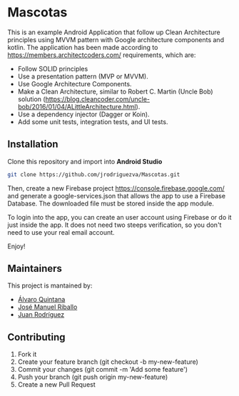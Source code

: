 # Mascotas

This is an example Android Application that follow up Clean Architecture principles using MVVM pattern with Google architecture components and kotlin.
The application has been made according to https://members.architectcoders.com/ requirements, which are:
* Follow SOLID principles
* Use a presentation pattern (MVP or MVVM).
* Use Google Architecture Components.
* Make a Clean Architecture, similar to Robert C. Martin (Uncle Bob) solution (https://blog.cleancoder.com/uncle-bob/2016/01/04/ALittleArchitecture.html).
* Use a dependency injector (Dagger or Koin).
* Add some unit tests, integration tests, and UI tests.

## Installation
Clone this repository and import into **Android Studio**
```bash
git clone https://github.com/jrodriguezva/Mascotas.git
```
Then, create a new Firebase project https://console.firebase.google.com/ and generate a google-services.json that allows the app to use a Firebase Database.
The downloaded file must be stored inside the app module.

To login into the app, you can create an user account using Firebase or do it just inside the app. It does not need two steeps verification, so you don't need to use your real email account.

Enjoy!

## Maintainers
This project is mantained by:
* [Álvaro Quintana](https://github.com/AlvaroQ)
* [José Manuel Riballo](https://github.com/RiballoJose)
* [Juan Rodríguez](https://github.com/jrodriguezva)

## Contributing

1. Fork it
2. Create your feature branch (git checkout -b my-new-feature)
3. Commit your changes (git commit -m 'Add some feature')
5. Push your branch (git push origin my-new-feature)
6. Create a new Pull Request 
